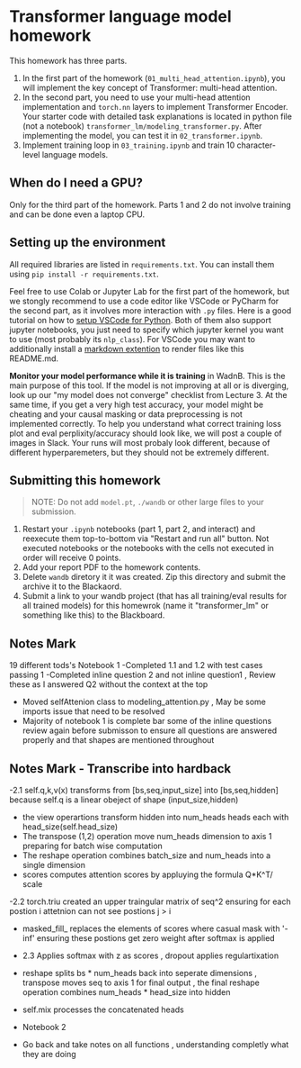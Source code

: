 # Transformer language model homework

This homework has three parts.

1. In the first part of the homework (`01_multi_head_attention.ipynb`), you will implement the key concept of Transformer: multi-head attention.
1. In the second part, you need to use your multi-head attention implementation and `torch.nn` layers to implement Transformer Encoder. Your starter code with detailed task explanations is located in python file (not a notebook) `transformer_lm/modeling_transformer.py`. After implementing the model, you can test it in `02_transformer.ipynb`.
2. Implement training loop in `03_training.ipynb` and train 10 character-level language models.

## When do I need a GPU?

Only for the third part of the homework. Parts 1 and 2 do not involve training and can be done even a laptop CPU.

## Setting up the environment

All required libraries are listed in `requirements.txt`. You can install them using `pip install -r requirements.txt`.

Feel free to use Colab or Jupyter Lab for the first part of the homework, but we stongly recommend to use a code editor like VSCode or PyCharm for the second part, as it involves more interaction with `.py` files. Here is a good tutorial on how to [setup VSCode for Python](https://www.youtube.com/watch?v=Z3i04RoI9Fk). Both of them also support jupyter notebooks, you just need to specify which jupyter kernel you want to use (most probably its `nlp_class`). For VSCode you may want to additionally install a [markdown extention](https://marketplace.visualstudio.com/items?itemName=yzhang.markdown-all-in-one) to render files like this README.md.

**Monitor your model performance while it is training** in WadnB. This is the main purpose of this tool. If the model is not improving at all or is diverging, look up our "my model does not converge" checklist from Lecture 3. At the same time, if you get a very high test accuracy, your model might be cheating and your causal masking or data preprocessing is not implemented correctly. To help you understand what correct training loss plot and eval perplixity/accuracy should look like, we will post a couple of images in Slack. Your runs will most probaly look different, because of different hyperparemeters, but they should not be extremely different.

## Submitting this homework

> NOTE: Do not add `model.pt`, `./wandb` or other large files to your submission.

1. Restart your `.ipynb` notebooks (part 1, part 2, and interact) and reexecute them top-to-bottom via "Restart and run all" button.
Not executed notebooks or the notebooks with the cells not executed in order will receive 0 points.
2. Add your report PDF to the homework contents.
3. Delete `wandb` diretory it it was created. Zip this directory and submit the archive it to the Blackaord.
4. Submit a link to your wandb project (that has all training/eval results for all trained models) for this homewrok (name it "transformer_lm" or something like this) to the Blackboard.

## Notes Mark 
19 different tods's
Notebook 1 
-Completed 1.1 and 1.2 with test cases passing 1 
-Completed inline question 2 and not inline question1 , Review these as I answered Q2 without the context at the top 
- Moved selfAttenion class to modeling_attention.py , May be some imports issue that need to be resolved
- Majority of notebook 1 is complete bar some of the inline questions review again before submisson to ensure all questions are answered properly and that shapes are mentioned throughout 

## Notes Mark - Transcribe into hardback
-2.1 self.q,k,v(x) transforms from [bs,seq,input_size] into [bs,seq,hidden] because self.q is a linear obeject of shape (input_size,hidden)
- the view operartions transform hidden into num_heads heads each with head_size(self.head_size) 
- The transpose (1,2) operation move num_heads dimension to axis 1 preparing for batch wise computation 
- The reshape operation combines batch_size and num_heads into a single dimension 
- scores computes attention scores by appluying the formula Q*K^T/ scale

-2.2 torch.triu created an upper traingular matrix of seq^2 ensuring for each postion i attetnion can not see postions j > i 
- masked_fill_ replaces the elements of scores where casual mask with '-inf'  ensuring these postions get zero weight after softmax is applied 

- 2.3 Applies softmax with z as scores , dropout applies regulartixation 
- reshape splits bs * num_heads back into seperate dimensions , transpose moves seq to axis 1 for final output , the final reshape operation combines num_heads * head_size into hidden 
- self.mix processes the concatenated heads

- Notebook 2 
- Go back and take notes on all functions , understanding completly what they are doing 
